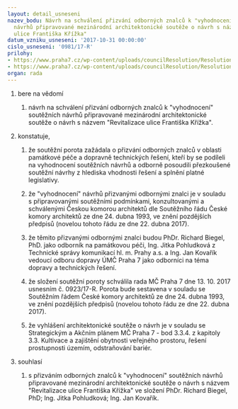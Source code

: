 ```yaml
---
layout: detail_usneseni
nazev_bodu: Návrh na schválení přizvání odborných znalců k "vyhodnocení" soutěžních
  návrhů připravované mezinárodní architektonické soutěže o návrh s názvem "Revitalizace
  ulice Františka Křížka"
datum_vzniku_usneseni: '2017-10-31 00:00:00'
cislo_usneseni: '0981/17-R'
prilohy:
- https://www.praha7.cz/wp-content/uploads/councilResolution/Resolutions/29510/export/c1duvodovazprava_FRK_odborniznalci~263143.docx
- https://www.praha7.cz/wp-content/uploads/councilResolution/Resolutions/29510/export/export~294975.pdf
organ: rada
---
```

<ol id="urzList" class="urzList_view"><li class="urzClass1" id=""><span name="1">bere na vědomí</span><ol class="urzOlClass decimal "><li class="urzClass2" id="" style="text-align: left;"><span><p>návrh na schválení přizvání odborných znalců k "vyhodnocení" soutěžních návrhů připravované mezinárodní architektonické soutěže o návrh s názvem "Revitalizace ulice Františka Křížka".</p></span></li></ol></li><li class="urzClass1" id=""><span name="50">konstatuje,</span><ol class="urzOlClass decimal " id=""><li class="urzClass2" id="" style="text-align: left;"><span><p>že soutěžní porota zažádala o přizvání odborných znalců v oblasti památkové péče a dopravně technických řešení, kteří by se podíleli na vyhodnocení soutěžních návrhů a odborně posoudili přezkoušené soutěžní návrhy z hlediska vhodnosti řešení a splnění platné legislativy.</p></span></li><li class="urzClass2" id="" style="text-align: left;"><span><p>že "vyhodnocení" návrhů přizvanými odbornými znalci je v souladu s připravovanými soutěžními podmínkami, konzultovanými a schválenými Českou komorou architektů dle&nbsp;Soutěžního řádu České komory architektů ze dne&nbsp;24. dubna 1993, ve znění pozdějších předpisů (novelou tohoto řádu ze dne 22. dubna 2017).</p></span></li><li class="urzClass2" id="" style="text-align: left;"><span><p>že&nbsp;těmito přizvanými odbornými znalci budou PhDr. Richard Biegel, PhD. jako odborník na památkovou péči, Ing. Jitka Pohludková z Technické správy komunikací hl. m. Prahy a.s. a Ing. Jan Kovařík vedoucí odboru dopravy ÚMČ Praha 7 jako odborníci na téma dopravy a technických řešení.</p></span></li><li class="urzClass2" id="" style="text-align: left;"><span><p>že složení soutěžní poroty schválila rada MČ Praha 7 dne 13. 10. 2017 usnesním č. 0923/17-R. Porota bude sestavena v souladu se Soutěžním řádem České komory architektů ze dne 24. dubna 1993, ve znění pozdějších předpisů (novelou tohoto řádu ze dne 22. dubna 2017).</p></span></li><li class="urzClass2" id="" style="text-align: left;"><span><p>že vyhlášení architektonické soutěže o návrh je v souladu se Strategickým a Akčním plánem MČ Praha 7 - bod 3.3.4. z kapitoly 3.3. Kultivace a zajištění obytnosti veřejného prostoru, řešení prostupnosti územím, odstraňování bariér.</p></span></li></ol></li><li class="urzClass1" id=""><span name="26">souhlasí</span><ol class="urzOlClass decimal "><li class="urzClass2" id="" style="text-align: left;"><span><p>s přizváním odborných znalců k "vyhodnocení" soutěžních návrhů připravované mezinárodní architektonické soutěže o návrh s názvem "Revitalizace ulice Františka Křížka" ve složení&nbsp;PhDr. Richard Biegel, PhD;&nbsp;Ing. Jitka Pohludková;&nbsp;Ing. Jan Kovařík.</p></span></li></ol></li></ol>